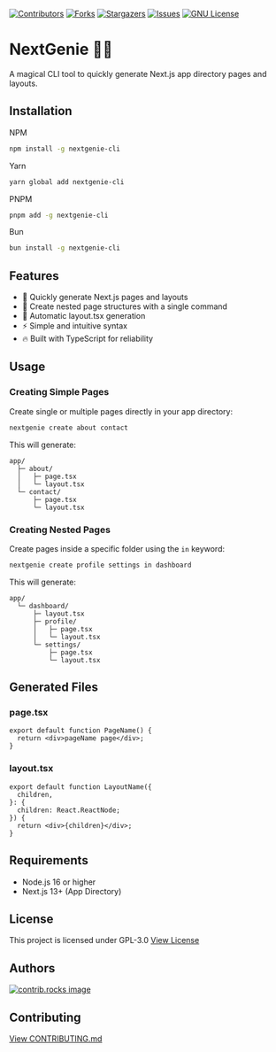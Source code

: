 [![Contributors][contributors-shield]][contributors-url]
[![Forks][forks-shield]][forks-url]
[![Stargazers][stars-shield]][stars-url]
[![Issues][issues-shield]][issues-url]
[![GNU License][license-shield]][license-url]

# NextGenie 🧞‍♂️

A magical CLI tool to quickly generate Next.js app directory pages and layouts.

## Installation

NPM
```bash
npm install -g nextgenie-cli
```
Yarn
```bash
yarn global add nextgenie-cli
```
PNPM
```bash
pnpm add -g nextgenie-cli
```
Bun
```bash
bun install -g nextgenie-cli
```

## Features

- 🚀 Quickly generate Next.js pages and layouts
- 📁 Create nested page structures with a single command
- 🎯 Automatic layout.tsx generation
- ⚡️ Simple and intuitive syntax
- 🔥 Built with TypeScript for reliability

## Usage

### Creating Simple Pages

Create single or multiple pages directly in your app directory:

```bash
nextgenie create about contact
```

This will generate:

```
app/
  ├─ about/
  │   ├─ page.tsx
  │   └─ layout.tsx
  └─ contact/
      ├─ page.tsx
      └─ layout.tsx
```

### Creating Nested Pages

Create pages inside a specific folder using the `in` keyword:

```bash
nextgenie create profile settings in dashboard
```

This will generate:

```
app/
  └─ dashboard/
      ├─ layout.tsx
      ├─ profile/
      │   ├─ page.tsx
      │   └─ layout.tsx
      └─ settings/
          ├─ page.tsx
          └─ layout.tsx
```

## Generated Files

### page.tsx

```tsx
export default function PageName() {
  return <div>pageName page</div>;
}
```

### layout.tsx

```tsx
export default function LayoutName({
  children,
}: {
  children: React.ReactNode;
}) {
  return <div>{children}</div>;
}
```

## Requirements

- Node.js 16 or higher
- Next.js 13+ (App Directory)

## License
This project is licensed under GPL-3.0 [View License](LICENSE)

## Authors
<a href="https://github.com/MohammedAbidNafi/Next-Genie/graphs/contributors">
  <img src="https://contrib.rocks/image?repo=MohammedAbidNafi/Next-Genie" alt="contrib.rocks image" />
</a>

## Contributing

[View CONTRIBUTING.md](CONTRIBUTING.md)


[contributors-shield]: https://img.shields.io/github/contributors/MohammedAbidNafi/Next-Genie.svg?style=for-the-badge
[contributors-url]: https://github.com/MohammedAbidNafi/Next-Genie/graphs/contributors
[forks-shield]: https://img.shields.io/github/forks/MohammedAbidNafi/Next-Genie.svg?style=for-the-badge
[forks-url]: https://github.com/MohammedAbidNafi/Next-Genie/network/members
[stars-shield]: https://img.shields.io/github/stars/MohammedAbidNafi/Next-Genie.svg?style=for-the-badge
[stars-url]: https://github.com/MohammedAbidNafi/Next-Genie/stargazers
[issues-shield]: https://img.shields.io/github/issues/MohammedAbidNafi/Next-Genie.svg?style=for-the-badge
[issues-url]: https://github.com/MohammedAbidNafi/Next-Genie/issues
[license-shield]: https://img.shields.io/github/license/MohammedAbidNafi/Next-Genie.svg?style=for-the-badge
[license-url]: https://github.com/MohammedAbidNafi/Next-Genie/blob/master/LICENSE.txt

